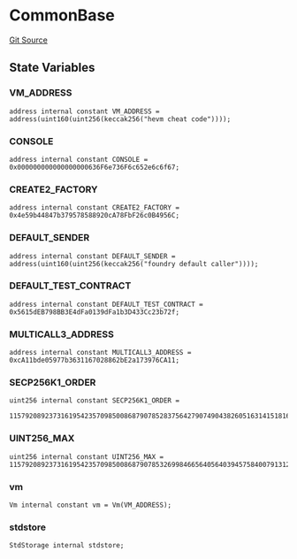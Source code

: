 # CommonBase
[Git Source](https://github.com/metacontract/mc/blob/0cf91165f9ec2cbeeba800a4baf4e81e2df5c3bb/src/devkit/Flattened.sol)


## State Variables
### VM_ADDRESS

```solidity
address internal constant VM_ADDRESS = address(uint160(uint256(keccak256("hevm cheat code"))));
```


### CONSOLE

```solidity
address internal constant CONSOLE = 0x000000000000000000636F6e736F6c652e6c6f67;
```


### CREATE2_FACTORY

```solidity
address internal constant CREATE2_FACTORY = 0x4e59b44847b379578588920cA78FbF26c0B4956C;
```


### DEFAULT_SENDER

```solidity
address internal constant DEFAULT_SENDER = address(uint160(uint256(keccak256("foundry default caller"))));
```


### DEFAULT_TEST_CONTRACT

```solidity
address internal constant DEFAULT_TEST_CONTRACT = 0x5615dEB798BB3E4dFa0139dFa1b3D433Cc23b72f;
```


### MULTICALL3_ADDRESS

```solidity
address internal constant MULTICALL3_ADDRESS = 0xcA11bde05977b3631167028862bE2a173976CA11;
```


### SECP256K1_ORDER

```solidity
uint256 internal constant SECP256K1_ORDER =
    115792089237316195423570985008687907852837564279074904382605163141518161494337;
```


### UINT256_MAX

```solidity
uint256 internal constant UINT256_MAX = 115792089237316195423570985008687907853269984665640564039457584007913129639935;
```


### vm

```solidity
Vm internal constant vm = Vm(VM_ADDRESS);
```


### stdstore

```solidity
StdStorage internal stdstore;
```


